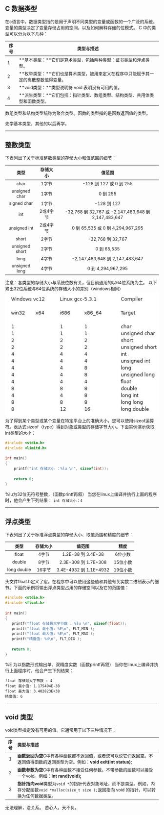## C 数据类型
在c语言中，数据类型指的是用于声明不同类型的变量或函数的一个广泛的系统。变量的类型决定了变量存储占用的空间，以及如何解释存储的位模式。
C 中的类型可以分为以下几种：

|序号|类型与描述|
|----|----|
|1|**基本类型：**它们是算术类型，包括两种类型：证书类型和浮点类型。|
|2|**枚举类型：**它们也是算术类型，被用来定义在程序中只能赋予其一定的离散整数值得变量。|
|3|**void类型：**类型说明符 void 表明没有可用的值。|
|4|**派生类型：**它们包括：指针类型、数组类型、结构类型、共用体类型和函数类型。|

数组类型和结构类型统称为聚合类型。函数的类型指的是函数返回值的类型。

先学基本类型，其他的以后再学。

---

## 整数类型
下表列出了关于标准整数类型的存储大小和值范围的细节：

|类型|存储大小|值范围|
|:----:|:----:|:----:|
|char|1字节|-128 到 127 或 0 到 255|
|unsigned char|1字节|0 到 255|
|signed char|1字节|-128 到 127|
|int|2或4字节|-32,768 到 32,767 或 -2,147,483,648 到 2,147,483,647|
|unsigned int|2或4字节|0 到 65,535 或 0 到 4,294,967,295|
|short|2字节|-32,768 到 32,767|
|unsigned short|2字节|0 到 65,535|
|long|4字节|-2,147,483,648 到 2,147,483,647|
|unsigned long|4字节|0 到 4,294,967,295|

注意：各类型的存储大小与系统位数有关，但目前通用的以64位系统为主。
以下累出32位系统与64位系统的存储大小的差别（windows相同）
![char size](./32-64.jpg)
为了得到某个类型或某个变量在特定平台上的准确大小，您可以使用sizeof运算符。表达式sizeof（type）得到对象或类型的存储字节大小。下面实例演示获取int类型的大小：

```c
#include <stdio.h>
#include <limitd.h>

int main()
{
	printf("int 存储大小 ：%lu \n", sizeof(int));

	return 0;
}
```

%lu为32位无符号整数，（函数printf再叙）
当您在linux上编译并执行上面的程序时，他会产生下列结果：
`int 存储大小：4`

---

## 浮点类型
下表列出了关于标准浮点类型的存储大小、取值范围和精度的细节：

|类型|存储大小|值范围|精度|
|:----:|:----:|:----:|:----:|
|float|4字节|1.2E-38 到 3.4E+38|6位小数|
|double|8字节|2.3E-308 到 1.7E+308|15位小数|
|long double|16字节|3.4E-4932 到 1.1E+4932|19位小数|

头文件float.h定义了宏，在程序中可以使用这些值和其他有关实数二进制表示的细节。下面的示例将输出浮点类型占用的存储空间以及它的范围值：

```c
#include <stdio.h>
#include <float.h>

int main()
{
   printf("float 存储最大字节数 : %lu \n", sizeof(float));
   printf("float 最小值: %E\n", FLT_MIN );
   printf("float 最大值: %E\n", FLT_MAX );
   printf("精度值: %d\n", FLT_DIG );
   
   return 0;
}
```
%E 为以指数形式输出单、双精度实数（函数printf再叙）
当你在linux上编译并执行上面程序时，他会产生下列结果：

```
float 存储最大字节数 : 4 
float 最小值: 1.175494E-38
float 最大值: 3.402823E+38
精度值: 6
```
---

## void 类型
void类型指定没有可用的值。它通常用于以下三种情况下：

|序号|类型与描述|
|:----:|:----|
|1|**函数返回为空**C中有各种函数都不返回值，或者您可以说它们返回空。不返回值得函数的返回类型为空。例如：**void exit(int status);**|
|2|**函数参数为空**C中有各种函数不接受任何参数。不带参数的函数可以接受一个void。例如：**int rand(void);**|
|3|**指针指向void**类型为`void *`的指针代表对象地址，而不是类型。例如，内存分配函数`void *malloc(size_t size );`返回指向 void 的指针，可以转换为任何数据类型。|

无法理解，没关系。
苦心人，天不负。




















